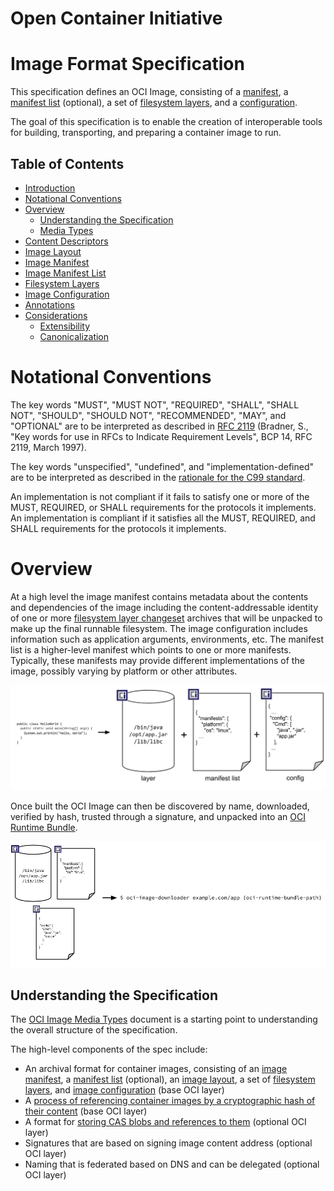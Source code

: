 # Open Container Initiative
# Image Format Specification

This specification defines an OCI Image, consisting of a [manifest](manifest.md), a [manifest list](manifest-list.md) (optional), a set of [filesystem layers](layer.md), and a [configuration](config.md).

The goal of this specification is to enable the creation of interoperable tools for building, transporting, and preparing a container image to run.

## Table of Contents

- [Introduction](spec.md)
- [Notational Conventions](#notational-conventions)
- [Overview](#overview)
    - [Understanding the Specification](#understanding-the-specification)
    - [Media Types](media-types.md)
- [Content Descriptors](descriptor.md)
- [Image Layout](image-layout.md)
- [Image Manifest](manifest.md)
- [Image Manifest List](manifest-list.md)
- [Filesystem Layers](layer.md)
- [Image Configuration](config.md)
- [Annotations](annotations.md)
- [Considerations](considerations.md)
    - [Extensibility](considerations.md#extensibility)
    - [Canonicalization](considerations.md#canonicalization)

# Notational Conventions

The key words "MUST", "MUST NOT", "REQUIRED", "SHALL", "SHALL NOT", "SHOULD", "SHOULD NOT", "RECOMMENDED", "MAY", and "OPTIONAL" are to be interpreted as described in [RFC 2119](http://tools.ietf.org/html/rfc2119) (Bradner, S., "Key words for use in RFCs to Indicate Requirement Levels", BCP 14, RFC 2119, March 1997).

The key words "unspecified", "undefined", and "implementation-defined" are to be interpreted as described in the [rationale for the C99 standard][c99-unspecified].

An implementation is not compliant if it fails to satisfy one or more of the MUST, REQUIRED, or SHALL requirements for the protocols it implements.
An implementation is compliant if it satisfies all the MUST, REQUIRED, and SHALL requirements for the protocols it implements.

# Overview

At a high level the image manifest contains metadata about the contents and dependencies of the image including the content-addressable identity of one or more [filesystem layer changeset](layer.md) archives that will be unpacked to make up the final runnable filesystem.
The image configuration includes information such as application arguments, environments, etc.
The manifest list is a higher-level manifest which points to one or more manifests.
Typically, these manifests may provide different implementations of the image, possibly varying by platform or other attributes.

![](img/build-diagram.png)

Once built the OCI Image can then be discovered by name, downloaded, verified by hash, trusted through a signature, and unpacked into an [OCI Runtime Bundle](https://github.com/opencontainers/runtime-spec/blob/master/bundle.md).

![](img/run-diagram.png)

## Understanding the Specification

The [OCI Image Media Types](media-types.md) document is a starting point to understanding the overall structure of the specification.

The high-level components of the spec include:

* An archival format for container images, consisting of an [image manifest](manifest.md), a [manifest list](manifest-list.md) (optional), an [image layout](image-layout.md), a set of [filesystem layers](layer.md), and [image configuration](config.md) (base OCI layer)
* A [process of referencing container images by a cryptographic hash of their content](descriptor.md) (base OCI layer)
* A format for [storing CAS blobs and references to them](image-layout.md) (optional OCI layer)
* Signatures that are based on signing image content address (optional OCI layer)
* Naming that is federated based on DNS and can be delegated (optional OCI layer)

[c99-unspecified]: http://www.open-std.org/jtc1/sc22/wg14/www/C99RationaleV5.10.pdf#page=18
